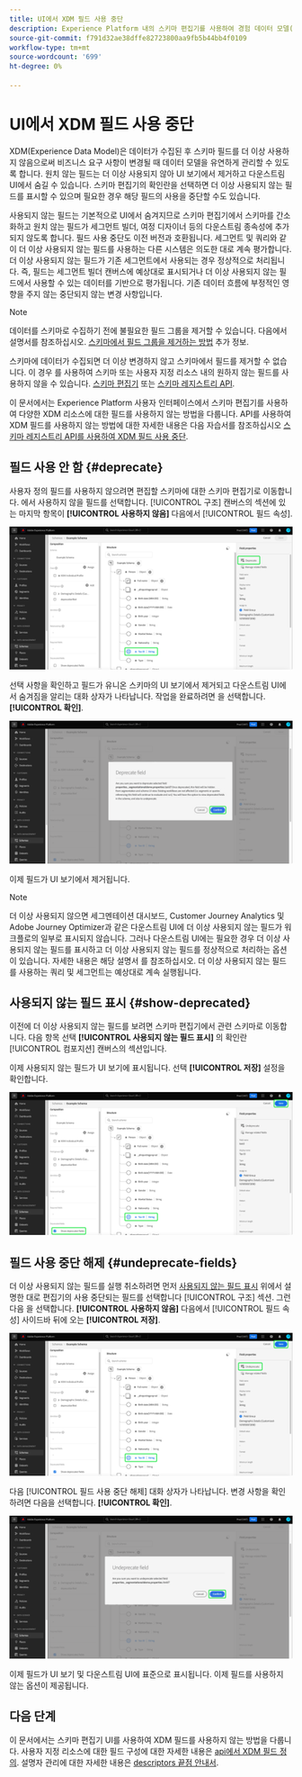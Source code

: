 ```yaml
---
title: UI에서 XDM 필드 사용 중단
description: Experience Platform 내의 스키마 편집기를 사용하여 경험 데이터 모델(XDM) 필드를 사용하지 않는 방법에 대해 알아봅니다.
source-git-commit: f791d32ae38dffe82723800aa9fb5b44bb4f0109
workflow-type: tm+mt
source-wordcount: '699'
ht-degree: 0%

---
```


# UI에서 XDM 필드 사용 중단

XDM(Experience Data Model)은 데이터가 수집된 후 스키마 필드를 더 이상 사용하지 않음으로써 비즈니스 요구 사항이 변경될 때 데이터 모델을 유연하게 관리할 수 있도록 합니다. 원치 않는 필드는 더 이상 사용되지 않아 UI 보기에서 제거하고 다운스트림 UI에서 숨길 수 있습니다. 스키마 편집기의 확인란을 선택하면 더 이상 사용되지 않는 필드를 표시할 수 있으며 필요한 경우 해당 필드의 사용을 중단할 수도 있습니다.

사용되지 않는 필드는 기본적으로 UI에서 숨겨지므로 스키마 편집기에서 스키마를 간소화하고 원치 않는 필드가 세그먼트 빌더, 여정 디자이너 등의 다운스트림 종속성에 추가되지 않도록 합니다. 필드 사용 중단도 이전 버전과 호환됩니다. 세그먼트 및 쿼리와 같이 더 이상 사용되지 않는 필드를 사용하는 다른 시스템은 의도한 대로 계속 평가합니다. 더 이상 사용되지 않는 필드가 기존 세그먼트에서 사용되는 경우 정상적으로 처리됩니다. 즉, 필드는 세그먼트 빌더 캔버스에 예상대로 표시되거나 더 이상 사용되지 않는 필드에서 사용할 수 있는 데이터를 기반으로 평가됩니다. 기존 데이터 흐름에 부정적인 영향을 주지 않는 중단되지 않는 변경 사항입니다.

>[!NOTE]
>
>데이터를 스키마로 수집하기 전에 불필요한 필드 그룹을 제거할 수 있습니다. 다음에서 설명서를 참조하십시오. [스키마에서 필드 그룹을 제거하는 방법](../ui/resources/schemas.md#remove-fields) 추가 정보.

스키마에 데이터가 수집되면 더 이상 변경하지 않고 스키마에서 필드를 제거할 수 없습니다. 이 경우 를 사용하여 스키마 또는 사용자 지정 리소스 내의 원하지 않는 필드를 사용하지 않을 수 있습니다. [스키마 편집기](./create-schema-ui.md) 또는 [스키마 레지스트리 API](https://developer.adobe.com/experience-platform-apis/references/schema-registry/).

이 문서에서는 Experience Platform 사용자 인터페이스에서 스키마 편집기를 사용하여 다양한 XDM 리소스에 대한 필드를 사용하지 않는 방법을 다룹니다. API를 사용하여 XDM 필드를 사용하지 않는 방법에 대한 자세한 내용은 다음 자습서를 참조하십시오 [스키마 레지스트리 API를 사용하여 XDM 필드 사용 중단](./field-deprecation-api.md).

## 필드 사용 안 함 {#deprecate}

사용자 정의 필드를 사용하지 않으려면 편집할 스키마에 대한 스키마 편집기로 이동합니다. 에서 사용하지 않을 필드를 선택합니다. [!UICONTROL 구조] 캔버스의 섹션에 있는 마지막 항목이 **[!UICONTROL 사용하지 않음]** 다음에서 [!UICONTROL 필드 속성].

![필드가 선택되고 사용 중단되는 스키마 편집기.](../images/tutorials/field-deprecation/deprecate-single-field.png)

선택 사항을 확인하고 필드가 유니온 스키마의 UI 보기에서 제거되고 다운스트림 UI에서 숨겨짐을 알리는 대화 상자가 나타납니다. 작업을 완료하려면 을 선택합니다. **[!UICONTROL 확인]**.

![확인 이 강조 표시된 필드 사용 안 함 대화 상자.](../images/tutorials/field-deprecation/deprecate-field-dialog.png)

이제 필드가 UI 보기에서 제거됩니다.

>[!NOTE]
>
>더 이상 사용되지 않으면 세그멘테이션 대시보드, Customer Journey Analytics 및 Adobe Journey Optimizer과 같은 다운스트림 UI에 더 이상 사용되지 않는 필드가 워크플로의 일부로 표시되지 않습니다. 그러나 다운스트림 UI에는 필요한 경우 더 이상 사용되지 않는 필드를 표시하고 더 이상 사용되지 않는 필드를 정상적으로 처리하는 옵션이 있습니다. 자세한 내용은 해당 설명서 를 참조하십시오. 더 이상 사용되지 않는 필드를 사용하는 쿼리 및 세그먼트는 예상대로 계속 실행됩니다.

## 사용되지 않는 필드 표시 {#show-deprecated}

이전에 더 이상 사용되지 않는 필드를 보려면 스키마 편집기에서 관련 스키마로 이동합니다. 다음 항목 선택 **[!UICONTROL 사용되지 않는 필드 표시]** 의 확인란 [!UICONTROL 컴포지션] 캔버스의 섹션입니다.

이제 사용되지 않는 필드가 UI 보기에 표시됩니다. 선택 **[!UICONTROL 저장]** 설정을 확인합니다.

![필드가 선택된 스키마 편집기, 더 이상 사용되지 않는 필드 표시 및 저장 강조 표시.](../images/tutorials/field-deprecation/show-deprecated-fields.png)

## 필드 사용 중단 해제 {#undeprecate-fields}

더 이상 사용되지 않는 필드를 실행 취소하려면 먼저 [사용되지 않는 필드 표시](#show-deprecated) 위에서 설명한 대로 편집기의 사용 중단되는 필드를 선택합니다 [!UICONTROL 구조] 섹션. 그런 다음 을 선택합니다. **[!UICONTROL 사용하지 않음]** 다음에서 [!UICONTROL 필드 속성] 사이드바 뒤에 오는 **[!UICONTROL 저장]**.

![더 이상 사용되지 않는 필드, 사용 중단 해제 및 저장 이 강조 표시된 스키마 편집기.](../images/tutorials/field-deprecation/undeprecate-single-field.png)

다음 [!UICONTROL 필드 사용 중단 해제] 대화 상자가 나타납니다. 변경 사항을 확인하려면 다음을 선택합니다. **[!UICONTROL 확인]**.

![다음 [!UICONTROL 필드 사용 중단 해제] 확인 이 강조 표시된 대화 상자.](../images/tutorials/field-deprecation/undeprecate-field-dialog.png)

이제 필드가 UI 보기 및 다운스트림 UI에 표준으로 표시됩니다. 이제 필드를 사용하지 않는 옵션이 제공됩니다.

## 다음 단계

이 문서에서는 스키마 편집기 UI를 사용하여 XDM 필드를 사용하지 않는 방법을 다룹니다. 사용자 지정 리소스에 대한 필드 구성에 대한 자세한 내용은 [api에서 XDM 필드 정의](./custom-fields-api.md). 설명자 관리에 대한 자세한 내용은 [descriptors 끝점 안내서](../api/descriptors.md).
